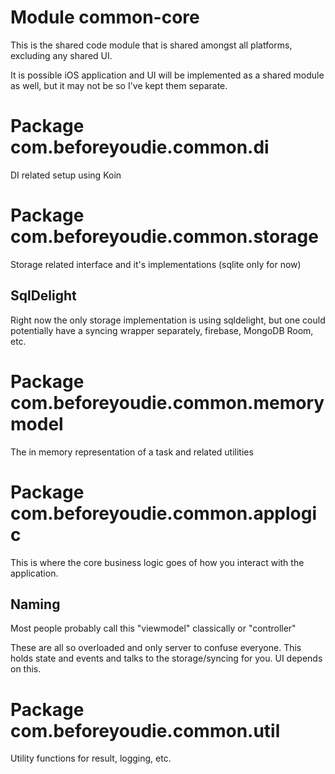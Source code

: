 # Module common-core

This is the shared code module that is shared amongst all platforms, excluding any shared UI.

It is possible iOS application and UI will be implemented as a shared module as well, but it may not be so I've 
kept them separate.

# Package com.beforeyoudie.common.di

DI related setup using Koin

# Package com.beforeyoudie.common.storage

Storage related interface and it's implementations (sqlite only for now)

## SqlDelight

Right now the only storage implementation is using sqldelight, but one could potentially have a syncing wrapper
separately, firebase, MongoDB Room, etc.

# Package com.beforeyoudie.common.memorymodel

The in memory representation of a task and related utilities

# Package com.beforeyoudie.common.applogic

This is where the core business logic goes of how you interact with the application.  

## Naming 

Most people probably call this "viewmodel" classically or "controller"

These are all so overloaded and only server to confuse everyone. This holds state and events and talks to the
storage/syncing for you. UI depends on this.

# Package com.beforeyoudie.common.util

Utility functions for result, logging, etc.
